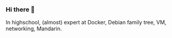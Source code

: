 ### Hi there 👋


In highschool, (almost) expert at Docker, Debian family tree, VM, networking, Mandarin. 
<!-- SMMA is BS, doing WiFi Money. Addicted to steak, heavy circles on sticks, and holistic self improvement. Discord: kerta1n if you're a hot anime waifu -->




<!--
I have good taste in music
https://open.spotify.com/user/sroland70?si=a6abb90182864ff8

Check out my club:
https://eyesopen.club 
**kerta1n/kerta1n** is a ✨ _special_ ✨ repository because its `README.md` (this file) appears on your GitHub profile.

Here are some ideas to get you started:

- 🔭 I’m currently working on ...
- 🌱 I’m currently learning ...
- 👯 I’m looking to collaborate on ...
- 🤔 I’m looking for help with ...
- 💬 Ask me about ...
- 📫 How to reach me: ...
- 😄 Pronouns: ...
- ⚡ Fun fact: ...
-->
